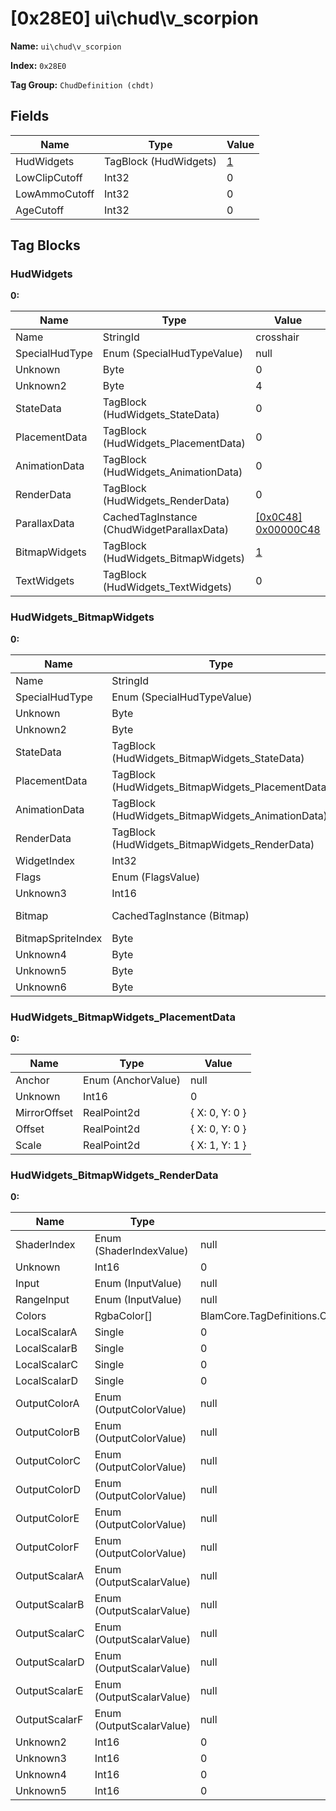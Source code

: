 # [0x28E0] ui\chud\v_scorpion

**Name:** ```ui\chud\v_scorpion```

**Index:** ```0x28E0```

**Tag Group:** ```ChudDefinition (chdt)```

## Fields

Name	| Type	| Value
---	|---	|---	|
HudWidgets	|TagBlock (HudWidgets)	|[1](#hudwidgets)
LowClipCutoff	|Int32	|0
LowAmmoCutoff	|Int32	|0
AgeCutoff	|Int32	|0


## Tag Blocks

### HudWidgets

**0:**

Name	| Type	| Value
---	|---	|---	|
Name	|StringId	|crosshair
SpecialHudType	|Enum (SpecialHudTypeValue)	|null
Unknown	|Byte	|0
Unknown2	|Byte	|4
StateData	|TagBlock (HudWidgets_StateData)	|0
PlacementData	|TagBlock (HudWidgets_PlacementData)	|0
AnimationData	|TagBlock (HudWidgets_AnimationData)	|0
RenderData	|TagBlock (HudWidgets_RenderData)	|0
ParallaxData	|CachedTagInstance (ChudWidgetParallaxData)	|[[0x0C48] 0x00000C48](../ChudWidgetParallaxData/0C48.md)
BitmapWidgets	|TagBlock (HudWidgets_BitmapWidgets)	|[1](#hudwidgets_bitmapwidgets)
TextWidgets	|TagBlock (HudWidgets_TextWidgets)	|0


### HudWidgets_BitmapWidgets

**0:**

Name	| Type	| Value
---	|---	|---	|
Name	|StringId	|crosshair
SpecialHudType	|Enum (SpecialHudTypeValue)	|null
Unknown	|Byte	|0
Unknown2	|Byte	|6
StateData	|TagBlock (HudWidgets_BitmapWidgets_StateData)	|0
PlacementData	|TagBlock (HudWidgets_BitmapWidgets_PlacementData)	|[1](#hudwidgets_bitmapwidgets_placementdata)
AnimationData	|TagBlock (HudWidgets_BitmapWidgets_AnimationData)	|0
RenderData	|TagBlock (HudWidgets_BitmapWidgets_RenderData)	|[1](#hudwidgets_bitmapwidgets_renderdata)
WidgetIndex	|Int32	|0
Flags	|Enum (FlagsValue)	|null
Unknown3	|Int16	|0
Bitmap	|CachedTagInstance (Bitmap)	|[[0x21D4] 0x000021D4](../Bitmap/21D4.md)
BitmapSpriteIndex	|Byte	|9
Unknown4	|Byte	|0
Unknown5	|Byte	|0
Unknown6	|Byte	|0


### HudWidgets_BitmapWidgets_PlacementData

**0:**

Name	| Type	| Value
---	|---	|---	|
Anchor	|Enum (AnchorValue)	|null
Unknown	|Int16	|0
MirrorOffset	|RealPoint2d	|{ X: 0, Y: 0 }
Offset	|RealPoint2d	|{ X: 0, Y: 0 }
Scale	|RealPoint2d	|{ X: 1, Y: 1 }


### HudWidgets_BitmapWidgets_RenderData

**0:**

Name	| Type	| Value
---	|---	|---	|
ShaderIndex	|Enum (ShaderIndexValue)	|null
Unknown	|Int16	|0
Input	|Enum (InputValue)	|null
RangeInput	|Enum (InputValue)	|null
Colors	|RgbaColor[]	|BlamCore.TagDefinitions.ChudDefinition+HudWidget+RgbaColor[]
LocalScalarA	|Single	|0
LocalScalarB	|Single	|0
LocalScalarC	|Single	|0
LocalScalarD	|Single	|0
OutputColorA	|Enum (OutputColorValue)	|null
OutputColorB	|Enum (OutputColorValue)	|null
OutputColorC	|Enum (OutputColorValue)	|null
OutputColorD	|Enum (OutputColorValue)	|null
OutputColorE	|Enum (OutputColorValue)	|null
OutputColorF	|Enum (OutputColorValue)	|null
OutputScalarA	|Enum (OutputScalarValue)	|null
OutputScalarB	|Enum (OutputScalarValue)	|null
OutputScalarC	|Enum (OutputScalarValue)	|null
OutputScalarD	|Enum (OutputScalarValue)	|null
OutputScalarE	|Enum (OutputScalarValue)	|null
OutputScalarF	|Enum (OutputScalarValue)	|null
Unknown2	|Int16	|0
Unknown3	|Int16	|0
Unknown4	|Int16	|0
Unknown5	|Int16	|0



